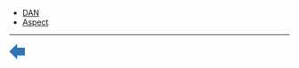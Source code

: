 * [DAN](https://github.com/iqb-berlin/iqb-berlin.github.io/wiki/Videos:-Editor:-Dan)
* [Aspect](https://github.com/iqb-berlin/iqb-berlin.github.io/wiki/Videos:-Editor:-Aspect)

---

<!--+++++++++++++++++++++++++++++++++++++++++++++++++++++++++backward++++++++++++++++++++++++++++++++++++++++++++++++++++++++-->
<a href="https://github.com/iqb-berlin/iqb-berlin.github.io/wiki/Videos">
<img src="https://github.com/iqb-berlin/iqb-berlin.github.io/blob/master/assets/Bw_Button_final.png" align="left">
</a>
</div>
